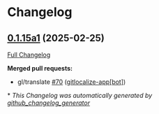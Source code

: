 # Changelog

## [0.1.15a1](https://github.com/OpenVoiceOS/ovos-skill-news/tree/0.1.15a1) (2025-02-25)

[Full Changelog](https://github.com/OpenVoiceOS/ovos-skill-news/compare/0.1.14...0.1.15a1)

**Merged pull requests:**

- gl/translate [\#70](https://github.com/OpenVoiceOS/ovos-skill-news/pull/70) ([gitlocalize-app[bot]](https://github.com/apps/gitlocalize-app))



\* *This Changelog was automatically generated by [github_changelog_generator](https://github.com/github-changelog-generator/github-changelog-generator)*
